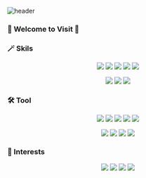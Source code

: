 ![header](https://capsule-render.vercel.app/api?type=Waving&color=gradient&text=%20GeungMin%20%20&height=200&fontSize=100)

### 🫧 Welcome to Visit 👋  

### 🪄 Skils
<div align=center>
  <p>
    <img src="https://img.shields.io/badge/Java-5382a1?style=flat-square"/>
    <img src="https://img.shields.io/badge/Spring Boot-6DB33F?style=flat-square&logo=Spring Boot&logoColor=white"/>
    <img src="https://img.shields.io/badge/JPA-6DB33F?style=flat-square"/>
    <img src="https://img.shields.io/badge/MySQL-4479A1?style=flat-square&logo=MySQL&logoColor=white"/>
    <img src="https://img.shields.io/badge/Dart-0175C2?style=flat-square&logo=Dart&logoColor=white"/><p/>
    <img src="https://img.shields.io/badge/flutter-02569B?style=flat-square&logo=flutter&logoColor=white"/>
    <img src="https://img.shields.io/badge/supabase-3FCF8E?style=flat-square&logo=supabase&logoColor=white"/>
    <img src="https://img.shields.io/badge/Mariadb-003545?style=flat-square&logo=Mariadb&logoColor=white"/>
  <p>
</div>

### 🛠️ Tool
<div align=center>
  <p>
    <img src="https://img.shields.io/badge/IntelliJ IDEA-000000?style=flat-square&logo=IntelliJ IDEA&logoColor=white"/>
    <img src="https://img.shields.io/badge/Eclipse IDE-2C2255?style=flat-square&logo=Eclipse IDE&logoColor=white"/>
    <img src="https://img.shields.io/badge/Visual Studio Code-007ACC?style=flat-square&logo=Visual Studio Code&logoColor=white"/>
    <img src="https://img.shields.io/badge/Git-F05032?style=flat-square&logo=git&logoColor=white"/>
    <img src="https://img.shields.io/badge/Sourcetree-0052CC?style=flat-square&logo=Sourcetree&logoColor=white"/><p/>
    <img src="https://img.shields.io/badge/Jira-0052CC?style=flat-square&logo=Jira&logoColor=white"/>
    <img src="https://img.shields.io/badge/AndroidStudio-3DDC84?style=flat-square&logo=AndroidStudio&logoColor=white"/>
    <img src="https://img.shields.io/badge/notion-000000?style=flat-square&logo=notion&logoColor=white"/>
    <img src="https://img.shields.io/badge/figma-F24E1E?style=flat-square&logo=figma&logoColor=white"/>

  <p>
</div>

### 🌈 Interests
<div align=center>
  <p>
    <img src="https://img.shields.io/badge/Elasticsearch-005571?style=flat-square&logo=Elasticsearch&logoColor=white"/>
    <img src="https://img.shields.io/badge/Logstash-005571?style=flat-square&logo=Logstash&logoColor=white"/>
    <img src="https://img.shields.io/badge/Kibana-005571?style=flat-square&logo=Kibana&logoColor=white"/>
    <img src="https://img.shields.io/badge/Apache Kafka-231F20?style=flat-square&logo=Apache Kafka&logoColor=white"/>
</div>  

<!--
**seung9526/seung9526** is a ✨ _special_ ✨ repository because its `README.md` (this file) appears on your GitHub profile.

Here are some ideas to get you started:

- 🔭 I’m currently working on ...
- 🌱 I’m currently learning ...
- 👯 I’m looking to collaborate on ...
- 🤔 I’m looking for help with ...
- 💬 Ask me about ...
- 📫 How to reach me: ...
- 😄 Pronouns: ...
- ⚡ Fun fact: ...
-->
